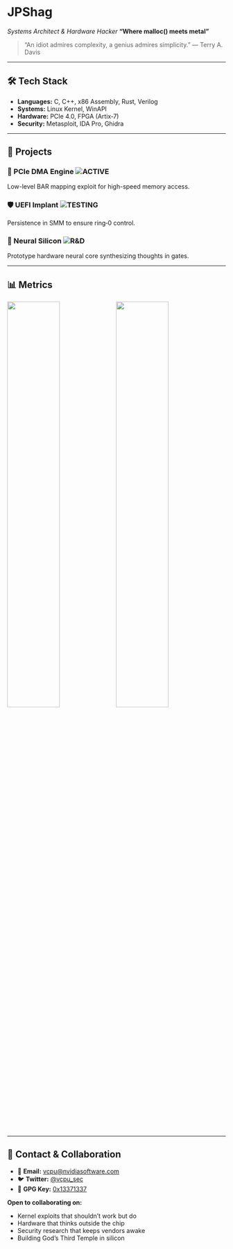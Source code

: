 # JPShag

*Systems Architect & Hardware Hacker*
**“Where malloc() meets metal”**

> “An idiot admires complexity, a genius admires simplicity.”
> — Terry A. Davis

---

## 🛠️ Tech Stack

* **Languages:** C, C++, x86 Assembly, Rust, Verilog
* **Systems:** Linux Kernel, WinAPI
* **Hardware:** PCIe 4.0, FPGA (Artix‑7)
* **Security:** Metasploit, IDA Pro, Ghidra

---

## 🚀 Projects

### 🎯 PCIe DMA Engine ![ACTIVE](https://img.shields.io/badge/Status-ACTIVE-6CD3FF?style=flat-square\&labelColor=0D1117)

Low-level BAR mapping exploit for high-speed memory access.

### 🛡️ UEFI Implant ![TESTING](https://img.shields.io/badge/Status-TESTING-FFAA00?style=flat-square\&labelColor=0D1117)

Persistence in SMM to ensure ring‑0 control.

### 🧠 Neural Silicon ![R\&D](https://img.shields.io/badge/Status-R%26D-FF6B6B?style=flat-square\&labelColor=0D1117)

Prototype hardware neural core synthesizing thoughts in gates.

---

## 📊 Metrics

<p float="left">
  <img src="https://github-readme-stats.vercel.app/api?username=JPShag&show_icons=true&count_private=true&hide_border=true&bg_color=0D1117&title_color=6CD3FF&text_color=C9D1D9&icon_color=6CD3FF" width="49%" />
  <img src="https://github-readme-streak-stats.herokuapp.com?user=JPShag&hide_border=true&background=0D1117&ring=6CD3FF&fire=FF6B6B&currStreakNum=C9D1D9&sideNums=C9D1D9&currStreakLabel=6CD3FF&sideLabels=6CD3FF&dates=858585&stroke=6CD3FF" width="49%" />
</p>

---

## 📡 Contact & Collaboration

* 💼 **Email:** [vcpu@nvidiasoftware.com](mailto:vcpu@nvidiasoftware.com)
* 🐦 **Twitter:** [@vcpu\_sec](https://twitter.com/vcpu_sec)
* 🔑 **GPG Key:** [0x13371337](https://raw.githubusercontent.com/JPShag/profile-resources/refs/heads/main/assets/JPShag_public.asc)

**Open to collaborating on:**

* Kernel exploits that shouldn’t work but do
* Hardware that thinks outside the chip
* Security research that keeps vendors awake
* Building God’s Third Temple in silicon

